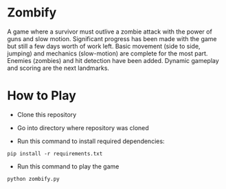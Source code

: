 # Zombify
A game where a survivor must outlive a zombie attack with the power of guns and slow motion. Significant progress has been made with the game but still a few days worth of work left.  Basic movement (side to side, jumping) and mechanics (slow-motion) are complete for the most part. Enemies (zombies) and hit detection have been added. Dynamic gameplay and scoring are the next landmarks. 

# How to Play
- Clone this repository

- Go into directory where repository was cloned

- Run this command to install required dependencies:
```
pip install -r requirements.txt
```

- Run this command to play the game
```
python zombify.py
```


